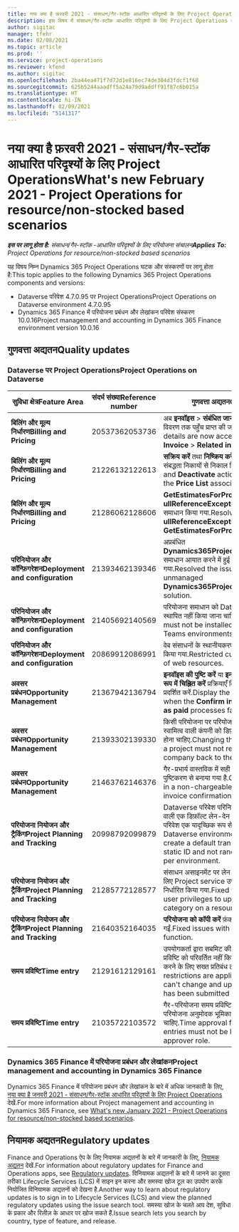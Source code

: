 ```yaml
---
title: नया क्या है फ़रवरी 2021 - संसाधन/गैर-स्टॉक आधारित परिदृश्यों के लिए Project Operations
description: इस विषय में संसाधन/गैर-स्टॉक आधारित परिदृश्यों के लिए Project Operations के फ़रवरी 2021 रिलीज़ में उपलब्ध गुणवत्ता अद्यतनों के बारे में जानकारी दी गई है.
author: sigitac
manager: tfehr
ms.date: 02/08/2021
ms.topic: article
ms.prod: ''
ms.service: project-operations
ms.reviewer: kfend
ms.author: sigitac
ms.openlocfilehash: 2ba44ea471f7d72d1e816ec74de304d3fdcf1f68
ms.sourcegitcommit: 625b5244aaadff5a24a79d9addff91f87c6b015a
ms.translationtype: HT
ms.contentlocale: hi-IN
ms.lasthandoff: 02/09/2021
ms.locfileid: "5141317"
---
```

# <a name="whats-new-february-2021---project-operations-for-resourcenon-stocked-based-scenarios"></a><span data-ttu-id="db8a9-103">नया क्या है फ़रवरी 2021 - संसाधन/गैर-स्टॉक आधारित परिदृश्यों के लिए Project Operations</span><span class="sxs-lookup"><span data-stu-id="db8a9-103">What's new February 2021 - Project Operations for resource/non-stocked based scenarios</span></span>

<span data-ttu-id="db8a9-104">_**इस पर लागू होता है:** संसाधन/गैर-स्टॉक -आधारित परिदृश्यों के लिए परियोजना संचालन_</span><span class="sxs-lookup"><span data-stu-id="db8a9-104">_**Applies To:** Project Operations for resource/non-stocked based scenarios_</span></span>

<span data-ttu-id="db8a9-105">यह विषय निम्न Dynamics 365 Project Operations घटक और संस्करणों पर लागू होता है:</span><span class="sxs-lookup"><span data-stu-id="db8a9-105">This topic applies to the following Dynamics 365 Project Operations components and versions:</span></span>

- <span data-ttu-id="db8a9-106">Dataverse परिवेश 4.7.0.95 पर Project Operations</span><span class="sxs-lookup"><span data-stu-id="db8a9-106">Project Operations on Dataverse environment 4.7.0.95</span></span>
- <span data-ttu-id="db8a9-107">Dynamics 365 Finance में परियोजना प्रबंधन और लेखांकन परिवेश संस्करण 10.0.16</span><span class="sxs-lookup"><span data-stu-id="db8a9-107">Project management and accounting in Dynamics 365 Finance environment version 10.0.16</span></span> 

## <a name="quality-updates"></a><span data-ttu-id="db8a9-108">गुणवत्ता अद्यतन</span><span class="sxs-lookup"><span data-stu-id="db8a9-108">Quality updates</span></span>

### <a name="project-operations-on-dataverse"></a><span data-ttu-id="db8a9-109">Dataverse पर Project Operations</span><span class="sxs-lookup"><span data-stu-id="db8a9-109">Project Operations on Dataverse</span></span>

| <span data-ttu-id="db8a9-110">**सुविधा क्षेत्र**</span><span class="sxs-lookup"><span data-stu-id="db8a9-110">**Feature Area**</span></span> | <span data-ttu-id="db8a9-111">**संदर्भ संख्या**</span><span class="sxs-lookup"><span data-stu-id="db8a9-111">**Reference number**</span></span> | <span data-ttu-id="db8a9-112">**गुणवत्ता अद्यतन**</span><span class="sxs-lookup"><span data-stu-id="db8a9-112">**Quality update**</span></span> |
| --- | --- | --- |
| <span data-ttu-id="db8a9-113">**बिलिंग और मूल्य निर्धारण**</span><span class="sxs-lookup"><span data-stu-id="db8a9-113">**Billing and Pricing**</span></span> | <span data-ttu-id="db8a9-114">2053736</span><span class="sxs-lookup"><span data-stu-id="db8a9-114">2053736</span></span> | <span data-ttu-id="db8a9-115">अब **इनवॉइस** > **संबंधित जानकारी** पर जाकर इनवॉइस पंक्ति विवरण तक पहुँच प्राप्त की जा सकती है.</span><span class="sxs-lookup"><span data-stu-id="db8a9-115">Invoice line details are now accessible by going to **Invoice** > **Related information**.</span></span> |
| <span data-ttu-id="db8a9-116">**बिलिंग और मूल्य निर्धारण**</span><span class="sxs-lookup"><span data-stu-id="db8a9-116">**Billing and Pricing**</span></span> | <span data-ttu-id="db8a9-117">2122613</span><span class="sxs-lookup"><span data-stu-id="db8a9-117">2122613</span></span> | <span data-ttu-id="db8a9-118">**सक्रिय करें** तथा **निष्क्रिय करें** कार्रवाइयों को **मूल्य सूची** संबद्धता निकायों से निकाल दिया गया था.</span><span class="sxs-lookup"><span data-stu-id="db8a9-118">The **Activate** and **Deactivate** actions were removed from the **Price List** association entities.</span></span> |
| <span data-ttu-id="db8a9-119">**बिलिंग और मूल्य निर्धारण**</span><span class="sxs-lookup"><span data-stu-id="db8a9-119">**Billing and Pricing**</span></span> | <span data-ttu-id="db8a9-120">2128606</span><span class="sxs-lookup"><span data-stu-id="db8a9-120">2128606</span></span> | <span data-ttu-id="db8a9-121">**GetEstimatesForProject** प्लग-इन में **ullReferenceException** के साथ समस्या का समाधान किया गया.</span><span class="sxs-lookup"><span data-stu-id="db8a9-121">Resolved the issue with **ullReferenceException** in the **GetEstimatesForProject** plug-in.</span></span> |
| <span data-ttu-id="db8a9-122">**परिनियोजन और कॉन्फ़िगरेशन**</span><span class="sxs-lookup"><span data-stu-id="db8a9-122">**Deployment and configuration**</span></span> | <span data-ttu-id="db8a9-123">2139346</span><span class="sxs-lookup"><span data-stu-id="db8a9-123">2139346</span></span> | <span data-ttu-id="db8a9-124">अप्रबंधित **Dynamics365ProjectOperationsDualWrite** समाधान आयात करने में हुई समस्या का समाधान किया गया.</span><span class="sxs-lookup"><span data-stu-id="db8a9-124">Resolved the issue with importing unmanaged **Dynamics365ProjectOperationsDualWrite** solution.</span></span> |
| <span data-ttu-id="db8a9-125">**परिनियोजन और कॉन्फ़िगरेशन**</span><span class="sxs-lookup"><span data-stu-id="db8a9-125">**Deployment and configuration**</span></span> | <span data-ttu-id="db8a9-126">2140569</span><span class="sxs-lookup"><span data-stu-id="db8a9-126">2140569</span></span> | <span data-ttu-id="db8a9-127">परियोजना समाधान को Dataverse Teams परिवेश में स्थापित नहीं किया जाना चाहिए.</span><span class="sxs-lookup"><span data-stu-id="db8a9-127">Project solution must not be installed in the Dataverse Teams environments.</span></span> |
| <span data-ttu-id="db8a9-128">**परिनियोजन और कॉन्फ़िगरेशन**</span><span class="sxs-lookup"><span data-stu-id="db8a9-128">**Deployment and configuration**</span></span> | <span data-ttu-id="db8a9-129">2086991</span><span class="sxs-lookup"><span data-stu-id="db8a9-129">2086991</span></span> | <span data-ttu-id="db8a9-130">वेब संसाधनों के स्थानीयकरण के अनुकूलन को प्रतिबंधित किया गया.</span><span class="sxs-lookup"><span data-stu-id="db8a9-130">Restricted customizing localization of web resources.</span></span> |
| <span data-ttu-id="db8a9-131">**अवसर प्रबंधन**</span><span class="sxs-lookup"><span data-stu-id="db8a9-131">**Opportunity Management**</span></span> | <span data-ttu-id="db8a9-132">2136794</span><span class="sxs-lookup"><span data-stu-id="db8a9-132">2136794</span></span> | <span data-ttu-id="db8a9-133">**इनवॉइस की पुष्टि करें** या **इनवॉइस को भुगतान किया गया के रूप में चिह्नित करें** प्रक्रियाएँ विफल होने पर सही त्रुटि संदेश प्रदर्शित करें.</span><span class="sxs-lookup"><span data-stu-id="db8a9-133">Display the correct error message when the **Confirm invoice** or **Mark invoice as paid** processes fail.</span></span> |
| <span data-ttu-id="db8a9-134">**अवसर प्रबंधन**</span><span class="sxs-lookup"><span data-stu-id="db8a9-134">**Opportunity Management**</span></span> | <span data-ttu-id="db8a9-135">2139330</span><span class="sxs-lookup"><span data-stu-id="db8a9-135">2139330</span></span> | <span data-ttu-id="db8a9-136">किसी परियोजना पर परियोजना प्रबंधक को बदलने से स्वामित्व वाली कंपनी को डिफ़ॉल्ट मान पर वापस सेट नहीं होना चाहिए.</span><span class="sxs-lookup"><span data-stu-id="db8a9-136">Changing the Project manager on a project must not reset the owning company back to the default value.</span></span> |
| <span data-ttu-id="db8a9-137">**अवसर प्रबंधन**</span><span class="sxs-lookup"><span data-stu-id="db8a9-137">**Opportunity Management**</span></span> | <span data-ttu-id="db8a9-138">2146376</span><span class="sxs-lookup"><span data-stu-id="db8a9-138">2146376</span></span> | <span data-ttu-id="db8a9-139">गैर-प्रभार्य वास्तविक में सही कर राशि को इनवॉइस पुष्टिकरण से बनाया गया है.</span><span class="sxs-lookup"><span data-stu-id="db8a9-139">Corrected tax amount in a non-chargeable actual is created from invoice confirmation.</span></span> |
| <span data-ttu-id="db8a9-140">**परियोजना नियोजन और ट्रैकिंग**</span><span class="sxs-lookup"><span data-stu-id="db8a9-140">**Project Planning and Tracking**</span></span> | <span data-ttu-id="db8a9-141">2099879</span><span class="sxs-lookup"><span data-stu-id="db8a9-141">2099879</span></span> | <span data-ttu-id="db8a9-142">Dataverse परिवेश परिनियोजन को एक स्थिर आईडी वाली एक डिफ़ॉल्ट लेन-देन श्रेणी बनानी चाहिए और प्रति परिवेश एक यादृच्छिक रूप से उत्पन्न नहीं करना चाहिए.</span><span class="sxs-lookup"><span data-stu-id="db8a9-142">The Dataverse environment deployment must create a default transaction category with a static ID and not randomly generate one per environment.</span></span> |
| <span data-ttu-id="db8a9-143">**परियोजना नियोजन और ट्रैकिंग**</span><span class="sxs-lookup"><span data-stu-id="db8a9-143">**Project Planning and Tracking**</span></span> | <span data-ttu-id="db8a9-144">2128577</span><span class="sxs-lookup"><span data-stu-id="db8a9-144">2128577</span></span> | <span data-ttu-id="db8a9-145">संसाधन असाइनमेंट पर लेन-देन श्रेणी को अद्यतित करने के लिए Project service उपयोगकर्ता विशेषाधिकारों को निर्धारित किया गया.</span><span class="sxs-lookup"><span data-stu-id="db8a9-145">Fixed the Project service user privileges to update the transaction category on a resource assignment.</span></span> |
| <span data-ttu-id="db8a9-146">**परियोजना नियोजन और ट्रैकिंग**</span><span class="sxs-lookup"><span data-stu-id="db8a9-146">**Project Planning and Tracking**</span></span> | <span data-ttu-id="db8a9-147">2164035</span><span class="sxs-lookup"><span data-stu-id="db8a9-147">2164035</span></span> | <span data-ttu-id="db8a9-148">**परियोजना को कॉपी करें** फ़ंक्शन के साथ समस्याएं ठीक की गईं.</span><span class="sxs-lookup"><span data-stu-id="db8a9-148">Fixed issues with the **Copy Project** function.</span></span> |
| <span data-ttu-id="db8a9-149">**समय प्रविष्टि**</span><span class="sxs-lookup"><span data-stu-id="db8a9-149">**Time entry**</span></span> | <span data-ttu-id="db8a9-150">2129161</span><span class="sxs-lookup"><span data-stu-id="db8a9-150">2129161</span></span> | <span data-ttu-id="db8a9-151">उपयोगकर्ता द्वारा सबमिट की गई या स्वीकृत की गई समय प्रविष्टि को परिवर्तित नहीं किया जा सकता है, यह सुनिश्चित करने के लिए सख्त प्रतिबंध लागू किए जाते हैं.</span><span class="sxs-lookup"><span data-stu-id="db8a9-151">Tighter restrictions are applied to ensure users can't change and update a time entry that has been submitted or approved.</span></span> |
| <span data-ttu-id="db8a9-152">**समय प्रविष्टि**</span><span class="sxs-lookup"><span data-stu-id="db8a9-152">**Time entry**</span></span> | <span data-ttu-id="db8a9-153">2103572</span><span class="sxs-lookup"><span data-stu-id="db8a9-153">2103572</span></span> | <span data-ttu-id="db8a9-154">गैर-परियोजना समय प्रविष्टियों के लिए समय अनुमोदन को परियोजना अनुमोदक भूमिका की आवश्यकता नहीं होनी चाहिए.</span><span class="sxs-lookup"><span data-stu-id="db8a9-154">Time approval for non-project time entries must not be looking for project approver role.</span></span> |

### <a name="project-management-and-accounting-in-dynamics-365-finance"></a><span data-ttu-id="db8a9-155">Dynamics 365 Finance में परियोजना प्रबंधन और लेखांकन</span><span class="sxs-lookup"><span data-stu-id="db8a9-155">Project management and accounting in Dynamics 365 Finance</span></span> 

<span data-ttu-id="db8a9-156">Dynamics 365 Finance में परियोजना प्रबंधन और लेखांकन के बारे में अधिक जानकारी के लिए, [नया क्या है जनवरी 2021 - संसाधन/गैर-स्टॉक आधारित परिदृश्यों के लिए Project Operations](whats-new-jan-2021-resource-based.md) देखें.</span><span class="sxs-lookup"><span data-stu-id="db8a9-156">For more information about Project management and accounting in Dynamics 365 Finance, see [What's new January 2021 - Project Operations for resource/non-stocked based scenarios](whats-new-jan-2021-resource-based.md).</span></span>


## <a name="regulatory-updates"></a><span data-ttu-id="db8a9-157">नियामक अद्यतन</span><span class="sxs-lookup"><span data-stu-id="db8a9-157">Regulatory updates</span></span>

<span data-ttu-id="db8a9-158">Finance and Operations ऐप के लिए नियामक अद्यतनों के बारे में जानकारी के लिए, [नियामक अद्यतन](https://docs.microsoft.com/dynamics365/finance/localizations/regulatory-updates) देखें.</span><span class="sxs-lookup"><span data-stu-id="db8a9-158">For information about regulatory updates for Finance and Operations apps, see [Regulatory updates](https://docs.microsoft.com/dynamics365/finance/localizations/regulatory-updates).</span></span> <span data-ttu-id="db8a9-159">विनियामक अद्यतनों के बारे में जानने का दूसरा तरीका Lifecycle Services (LCS) में साइन इन करना और समस्या खोज टूल का उपयोग करके नियोजित विनियामक अद्यतनों को देखना है.</span><span class="sxs-lookup"><span data-stu-id="db8a9-159">Another way to learn about regulatory updates is to sign in to Lifecycle Services (LCS) and view the planned regulatory updates using the issue search tool.</span></span> <span data-ttu-id="db8a9-160">समस्या खोज के चलते आप देश, सुविधा के प्रकार और रिलीज़ के आधार पर खोज सकते हैं.</span><span class="sxs-lookup"><span data-stu-id="db8a9-160">Issue search lets you search by country, type of feature, and release.</span></span>
